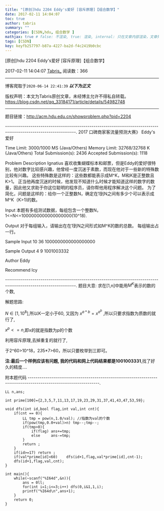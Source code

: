 ```yaml
---
title: "[原创]hdu 2204 Eddy's爱好 [容斥原理]【组合数学】"
date: 2017-02-11 14:04:07
toc: true
author: tabris
summary: ""
categories: [CSDN,hdu, 组合数学 ]
mathjax: true # false: 不渲染, true: 渲染, internal: 只在文章内部渲染，文章列表中不渲染
tags: [CSDN]
key: keyfb257797-b87a-4227-ba2d-f4c2419b0cbc
---
```


[原创]hdu 2204 Eddy's爱好 [容斥原理]【组合数学】

2017-02-11 14:04:07  [Tabris_](https://me.csdn.net/qq_33184171) 阅读数：366

---

博客爬取于`2020-06-14 22:41:39`
***以下为正文***

版权声明：本文为Tabris原创文章，未经博主允许不得私自转载。
https://blog.csdn.net/qq_33184171/article/details/54982748

<!-- more -->

---

题目链接：http://acm.hdu.edu.cn/showproblem.php?pid=2204

------------------------------------------------------------------------------------------------------------------.
 2017 口碑商家客流量预测大赛》
Eddy's爱好

Time Limit: 3000/1000 MS (Java/Others)    Memory Limit: 32768/32768 K (Java/Others)
Total Submission(s): 2436    Accepted Submission(s): 1118


Problem Description
Ignatius 喜欢收集蝴蝶标本和邮票，但是Eddy的爱好很特别，他对数字比较感兴趣，他曾经一度沉迷于素数，而现在他对于一些新的特殊数比较有兴趣。
这些特殊数是这样的：这些数都能表示成M^K，M和K是正整数且K>1。
正当他再度沉迷的时候，他发现不知道什么时候才能知道这样的数字的数量，因此他又求助于你这位聪明的程序员，请你帮他用程序解决这个问题。
为了简化，问题是这样的：给你一个正整数N，确定在1到N之间有多少个可以表示成M^K（K>1)的数。
 

Input
本题有多组测试数据，每组包含一个整数N，1<=N<=1000000000000000000(10^18).
 

Output
对于每组输入，请输出在在1到N之间形式如M^K的数的总数。
每组输出占一行。
 

Sample Input
10
36
1000000000000000000
 

Sample Output
4
9
1001003332
 

Author
Eddy
 

Recommend
lcy
 
------------------------------------------------------------------------------------------------------------------.
题目大意:
求在[1,n]中能用$M^K$表示的数的个数,

解题思路:

$N \in [1,10^{8}]$,所以K一定小于60,
又因为 $x^{a*b} = x^{a^b}$ ,所以只要求指数为质数的就行了,

$x^p<=n$,即x的就是指数为p的个数

利用容斥原理,去掉重复的就行了,

于2^60>10^18，2*3*5*7>60，所以只要枚举到三即可。



**注:**最后一个样例应该有问题, 我的代码和网上代码结果都是**1001003331**,找了好久的精度....

附本题代码
------------------------------------------------------------------------------------------------------------------.
```
LL n,ans;

int prime[100]={2,3,5,7,11,13,17,19,23,29,31,37,41,43,47,53,59};

void dfs(int id,bool flag,int val,int cnt){
    if(cnt == 0){
        LL tmp = pow(n,1.0/val); //指数为val的个数
        if(pow(tmp,0.0+val)>n) tmp--;tmp--;
        if(tmp>0){
            if(flag) ans+=tmp;
            else     ans-=tmp;
        }
        return ;
    }
    if(id>=17) return ;
    if(val*prime[id]<60)    dfs(id+1,flag,val*prime[id],cnt-1);
    dfs(id+1,flag,val,cnt);
}

int main(){
    while(~scanf("%I64d",&n)){
        ans = 0ll;
        for(int i=1;i<=3;i++) dfs(0,i&1,1,i);
        printf("%I64d\n",ans+1);
    }
    return 0;
}
```
